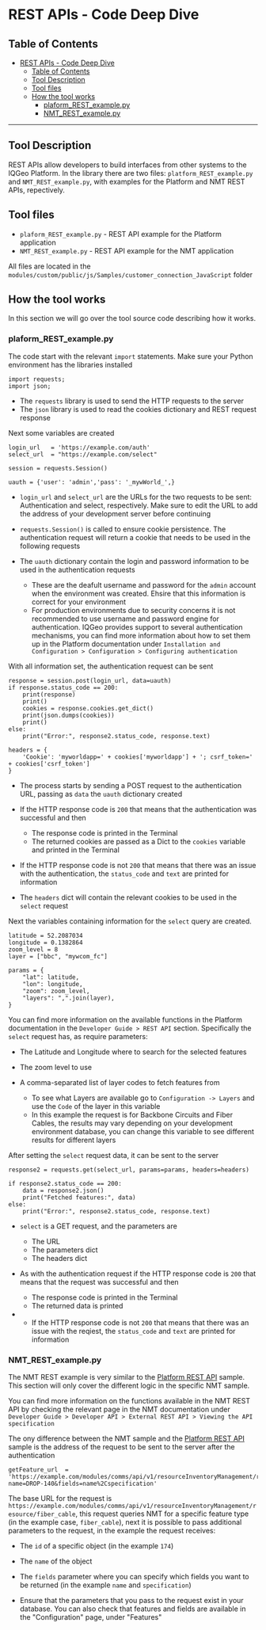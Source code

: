 # REST APIs - Code Deep Dive

## Table of Contents

- [REST APIs - Code Deep Dive](#rest-apis---code-deep-dive)
  - [Table of Contents](#table-of-contents)
  - [Tool Description](#tool-description)
  - [Tool files](#tool-files)
  - [How the tool works](#how-the-tool-works)
    - [plaform\_REST\_example.py](#plaform_rest_examplepy)
    - [NMT\_REST\_example.py](#nmt_rest_examplepy)

---

## Tool Description

REST APIs allow developers to build interfaces from other systems to the IQGeo Platform. In the library there are two files: `platform_REST_example.py` and `NMT_REST_example.py`, with examples for the Platform and NMT REST APIs, repectively.

## Tool files

- `plaform_REST_example.py` - REST API example for the Platform application
- `NMT_REST_example.py` - REST API example for the NMT application

All files are located in the `modules/custom/public/js/Samples/customer_connection_JavaScript` folder

## How the tool works

In this section we will go over the tool source code describing how it works.

### plaform_REST_example.py

The code start with the relevant `import` statements. Make sure your Python environment has the libraries installed

```
import requests; 
import json;
```

- The `requests` library is used to send the HTTP requests to the server
- The `json` library is used to read the cookies dictionary and REST request response

Next some variables are created

```
login_url   = 'https://example.com/auth'
select_url  = "https://example.com/select"

session = requests.Session()

uauth = {'user': 'admin','pass': '_mywWorld_',} 
```

- `login_url` and `select_url` are the URLs for the two requests to be sent: Authentication and select, respectively. Make sure to edit the URL to add the address of your development server before continuing
  
- `requests.Session()` is called to ensure cookie persistence. The authentication request will return a cookie that needs to be used in the following requests
- The `uauth` dictionary contain the login and password information to be used in the authentication requests
  - These are the deafult username and password for the `admin` account when the environment was created. Ehsire that this information is correct for your environment
  - For production environments due to security concerns it is not recommended to use username and password engine for authentication. IQGeo provides support to several authentication mechanisms, you can find more information about how to set them up in the Platform documentation under `Installation and Configuration > Configuration > Configuring authentication`

With all information set, the authentication request can be sent

```
response = session.post(login_url, data=uauth)
if response.status_code == 200:
    print(response)
    print()
    cookies = response.cookies.get_dict()
    print(json.dumps(cookies))
    print()
else:
    print("Error:", response2.status_code, response.text)

headers = {
    'Cookie': 'myworldapp=' + cookies['myworldapp'] + '; csrf_token=' + cookies['csrf_token']
}
```

- The process starts by sending a POST request to the authentication URL, passing as `data` the `uauth` dictionary created

- If the HTTP response code is `200` that means that the authentication was successful and then
  - The response code is printed in the Terminal
  - The returned cookies are passed as a Dict to the `cookies` variable and printed in the Terminal
- If the HTTP response code is not `200` that means that there was an issue with the authentication, the `status_code` and `text` are printed for information
- The `headers` dict will contain the relevant cookies to be used in the `select` request

Next the variables containing information for the `select` query are created. 

```
latitude = 52.2087034
longitude = 0.1382864
zoom_level = 8
layer = ["bbc", "mywcom_fc"]

params = {
    "lat": latitude,
    "lon": longitude,
    "zoom": zoom_level,
    "layers": ",".join(layer), 
}
```

You can find more information on the available functions in the Platform documentation in the `Developer Guide > REST API` section. Specifically the `select` request has, as require parameters:

- The Latitude and Longitude where to search for the selected features
  
- The zoom level to use
- A comma-separated list of layer codes to fetch features from
  - To see what Layers are available go to `Configuration -> Layers` and use the `Code` of the layer in this variable
  - In this example the request is for Backbone Circuits and Fiber Cables, the results may vary depending on your development environment database, you can change this variable to see different results for different layers

After setting the `select` request data, it can be sent to the server

```
response2 = requests.get(select_url, params=params, headers=headers)

if response2.status_code == 200:
    data = response2.json()
    print("Fetched features:", data)
else:
    print("Error:", response2.status_code, response.text)
```

- `select` is a GET request, and the parameters are
  - The URL
  - The parameters dict
  - The headers dict

- As with the authentication request if the HTTP response code is `200` that means that the request was successful and then
  - The response code is printed in the Terminal
  - The returned data is printed
- - If the HTTP response code is not `200` that means that there was an issue with the reqiest, the `status_code` and `text` are printed for information

### NMT_REST_example.py

The NMT REST example is very similar to the [Platform REST API](##plaform_REST_example.py) sample. This section will only cover the different logic in the specific NMT sample.

You can find more information on the functions available in the NMT REST API by checking the relevant page in the NMT documentation under `Developer Guide > Developer API > External REST API > Viewing the API specification`

The ony difference between the NMT sample and the [Platform REST API](##plaform_REST_example.py) sample is the address of the request to be sent to the server after the authentication

```
getFeature_url  = 'https://example.com/modules/comms/api/v1/resourceInventoryManagement/resource/fiber_cable/174?name=DROP-140&fields=name%2Cspecification'
```

The base URL for the request is `https://example.com/modules/comms/api/v1/resourceInventoryManagement/resource/fiber_cable`, this request queries NMT for a specific feature type (in the example case, `fiber_cable`), next it is possible to pass additional parameters to the request, in the example the request receives:

- The `id` of a specific object (in the example `174`)

- The `name` of the object
- The `fields` parameter where you can specify which fields you want to be returned (in the example `name` and `specification`)
- Ensure that the parameters that you pass to the request exist in your database. You can also check that features and fields are available in the "Configuration" page, under "Features" 